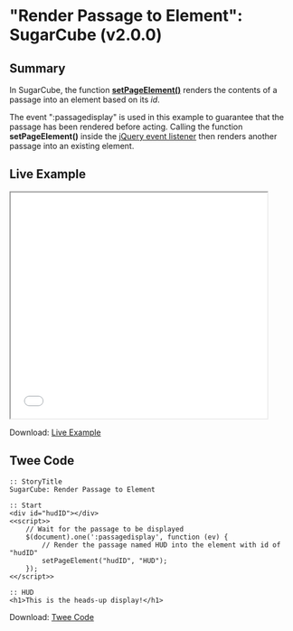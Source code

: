# "Render Passage to Element": SugarCube (v2.0.0)

## Summary

In SugarCube, the function **[setPageElement()](http://www.motoslave.net/sugarcube/2/docs/#functions-function-setpageelement)** renders the contents of a passage into an element based on its *id*.

The event ":passagedisplay" is used in this example to guarantee that the passage has been rendered before acting. Calling the function **setPageElement()** inside the [jQuery event listener](https://api.jquery.com/on/) then renders another passage into an existing element.

## Live Example

<section>
<iframe src="sugarcube_passagetoelement_example.html" height=400 width=90%></iframe>

Download: <a href="sugarcube_passagetoelement_example.html" target="_blank">Live Example</a>
</section>

## Twee Code

```
:: StoryTitle
SugarCube: Render Passage to Element

:: Start
<div id="hudID"></div>
<<script>>
	// Wait for the passage to be displayed
	$(document).one(':passagedisplay', function (ev) {
		// Render the passage named HUD into the element with id of "hudID"
		setPageElement("hudID", "HUD");
	});
<</script>>

:: HUD
<h1>This is the heads-up display!</h1>

```

Download: <a href="sugarcube_passagetoelement_twee.txt" target="_blank">Twee Code</a>
